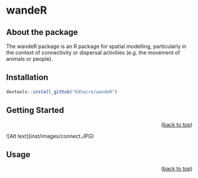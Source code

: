 # wandeR

## About the package
The wandeR package is an R package for spatial modelling, particularly in the context of connectivity or dispersal activities (e.g. the movement of animals or people).

## Installation

``` r
devtools::install_github("EdSacre/wandeR")
```



## Getting Started
<p align="right">(<a href="#readme-top">back to top</a>)</p>
![Alt text](inst/images/connect.JPG)

## Usage
<p align="right">(<a href="#readme-top">back to top</a>)</p>

